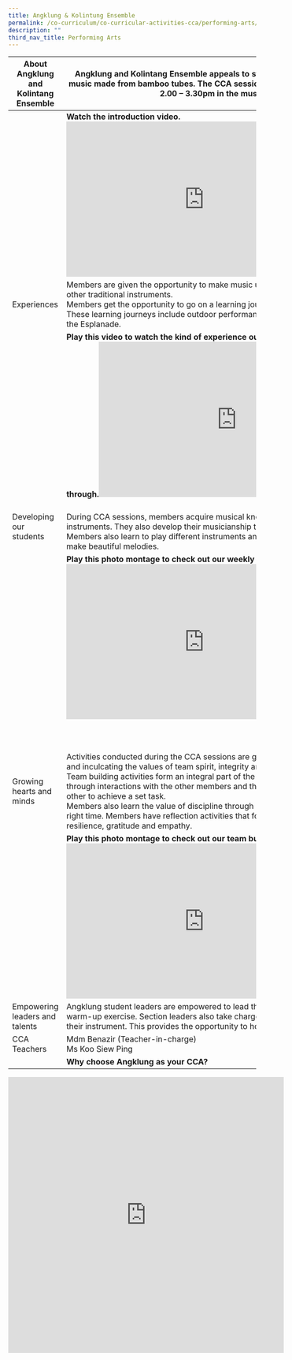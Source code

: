```yaml
---
title: Angklung & Kolintung Ensemble
permalink: /co-curriculum/co-curricular-activities-cca/performing-arts/angklung-n-kolintung-ensemble/
description: ""
third_nav_title: Performing Arts
---
```

<table class="tg">
<thead>
  <tr>
    <th class="tg-dafn">About Angklung and Kolintang Ensemble</th>
    <th class="tg-u05r">Angklung and Kolintang Ensemble appeals to students who love the soothing music made from bamboo tubes. The CCA sessions are conducted on Tuesdays, 2.00 – 3.30pm in the music room. </th>
  </tr>
</thead>
<tbody>
  <tr>
    <td class="tg-xwen"><span style="color:#222"> </span></td>
    <td class="tg-1uvx"><span style="color:#222"> </span><span style="font-weight:700;background-color:transparent">Watch the introduction video.   
<iframe allowfullscreen="" allow="accelerometer; autoplay; clipboard-write; encrypted-media; gyroscope; picture-in-picture" frameborder="0" title="YouTube video player" src="https://www.youtube.com/embed/ZSr4RppHIEk" height="315" width="560"></iframe></span></td>
  </tr>
  <tr>
    <td class="tg-dafn">Experiences</td>
    <td class="tg-u05r">Members are given the opportunity to make music using Angklung, Kolintang and other traditional instruments.<br>Members get the opportunity to go on a learning journey at least once per semester. These learning journeys include outdoor performances and musical experiences at the Esplanade. </td>
  </tr>
  <tr>
    <td class="tg-xwen"><span style="color:#222"> </span></td>
    <td class="tg-mbkz"> <span style="font-weight:700;background-color:transparent">Play this video to watch the kind of experience our Angklung CCA members go through.<iframe allowfullscreen="" allow="accelerometer; autoplay; clipboard-write; encrypted-media; gyroscope; picture-in-picture" frameborder="0" title="YouTube video player" src="https://www.youtube.com/embed/-D0-wUgEmSs" height="315" width="560"></iframe></span></td>
  </tr>
  <tr>
    <td class="tg-dafn">Developing our students</td>
    <td class="tg-u05r"><br>During CCA sessions, members acquire musical knowledge of the traditional instruments. They also develop their musicianship to make music as a team. Members also learn to play different instruments and harmonize with one another to make beautiful melodies.<br></td>
  </tr>
  <tr>
    <td class="tg-xwen"><span style="color:#222"> </span></td>
    <td class="tg-1uvx"><span style="color:#222"> </span><span style="font-weight:700;background-color:transparent">Play this photo montage to check out our weekly practice sessions.<iframe allowfullscreen="" allow="accelerometer; autoplay; clipboard-write; encrypted-media; gyroscope; picture-in-picture" frameborder="0" title="YouTube video player" src="https://www.youtube.com/embed/zLtedKPS19A" height="315" width="560"></iframe></span><br><br><br><br></td>
  </tr>
  <tr>
    <td class="tg-dafn">Growing hearts and minds</td>
    <td class="tg-u05r">Activities conducted during the CCA sessions are geared towards character building and inculcating the values of team spirit, integrity and empathy. <br>Team building activities form an integral part of the CCA as members find meaning through interactions with the other members and their interdependence on each other to achieve a set task. <br>Members also learn the value of discipline through playing the correct parts at the right time. Members have reflection activities that focuses on problem-solving, resilience, gratitude and empathy. </td>
  </tr>
  <tr>
    <td class="tg-xwen"><span style="color:#222"> </span></td>
    <td class="tg-1uvx"><span style="color:#222"> </span><span style="font-weight:700;background-color:transparent">Play this photo montage to check out our team building activities&nbsp;&nbsp;<iframe allowfullscreen="" allow="accelerometer; autoplay; clipboard-write; encrypted-media; gyroscope; picture-in-picture" frameborder="0" title="YouTube video player" src="https://www.youtube.com/embed/0Cke9svlDSA" height="315" width="560"></iframe></span></td>
  </tr>
  <tr>
    <td class="tg-dafn">Empowering leaders and talents</td>
    <td class="tg-u05r">Angklung student leaders are empowered to lead the team in some activities such as warm-up exercise. Section leaders also take charge in guiding the juniors in playing their instrument. This provides the opportunity to hone their leadership skills. </td>
  </tr>
  <tr>
    <td class="tg-dafn">CCA Teachers</td>
    <td class="tg-u05r">Mdm Benazir (Teacher-in-charge)<br>Ms Koo Siew Ping </td>
  </tr>
  <tr>
    <td class="tg-xwen"><span style="color:#222"> </span></td>
    <td class="tg-1uvx"><span style="color:#222"> </span><span style="font-weight:700;background-color:transparent">Why choose Angklung as your CCA?&nbsp;&nbsp;</span></td>
  </tr>
</tbody>
</table>

<iframe allowfullscreen="true" height="560" width="560" frameborder="0" src="https://docs.google.com/presentation/d/e/2PACX-1vS0lyWJOAm3_xp5XEZ2bovfoTqPXqd_GVB9fYtq3cTD5X07kiT9t-b2G8H0OlwXUhmqOkyiPFXipQhz/embed?start=true&amp;loop=true&amp;delayms=3000"></iframe>
